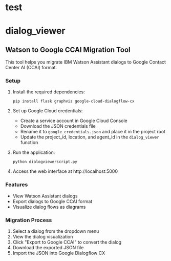 # test
# dialog_viewer

## Watson to Google CCAI Migration Tool

This tool helps you migrate IBM Watson Assistant dialogs to Google Contact Center AI (CCAI) format.

### Setup

1. Install the required dependencies:
   ```
   pip install flask graphviz google-cloud-dialogflow-cx
   ```

2. Set up Google Cloud credentials:
   - Create a service account in Google Cloud Console
   - Download the JSON credentials file
   - Rename it to `google_credentials.json` and place it in the project root
   - Update the project_id, location, and agent_id in the `dialog_viewer` function

3. Run the application:
   ```
   python dialogviewerscript.py
   ```

4. Access the web interface at http://localhost:5000

### Features

- View Watson Assistant dialogs
- Export dialogs to Google CCAI format
- Visualize dialog flows as diagrams

### Migration Process

1. Select a dialog from the dropdown menu
2. View the dialog visualization
3. Click "Export to Google CCAI" to convert the dialog
4. Download the exported JSON file
5. Import the JSON into Google Dialogflow CX